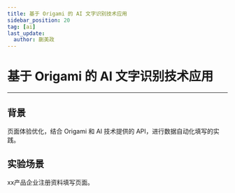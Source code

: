 ```yaml
---
title: 基于 Origami 的 AI 文字识别技术应用
sidebar_position: 20
tag: [ai]
last_update:
  author: 蒯美政
---
```


# 基于 Origami 的 AI 文字识别技术应用

---

## 背景

页面体验优化，结合 Origami 和 AI 技术提供的 API，进行数据自动化填写的实践。

## 实验场景

xx产品企业注册资料填写页面。